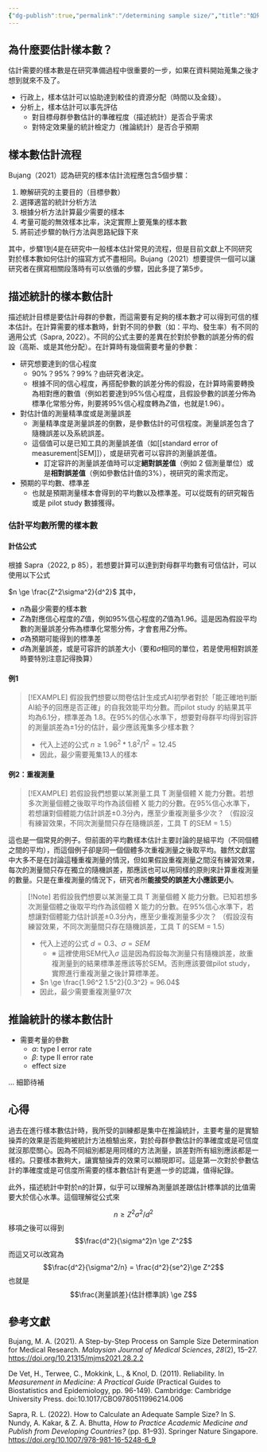```yaml
---
{"dg-publish":true,"permalink":"/determining sample size/","title":"如何決定樣本數？","tags":["guideline","statistics"],"created":"2024-02-05T16:18","updated":"2024-02-21T15:15"}
---
```



## 為什麼要估計樣本數？

估計需要的樣本數是在研究準備過程中很重要的一步，如果在資料開始蒐集之後才想到就來不及了。

- 行政上，樣本估計可以協助達到較佳的資源分配（時間以及金錢）。
- 分析上，樣本估計可以事先評估
  - 對目標母群參數估計的準確程度（描述統計）是否合乎需求
  - 對特定效果量的統計檢定力（推論統計）是否合乎預期

## 樣本數估計流程

Bujang（2021）認為研究的樣本估計流程應包含5個步驟：

1. 瞭解研究的主要目的（目標參數）
2. 選擇適當的統計分析方法
3. 根據分析方法計算最少需要的樣本
4. 考量可能的無效樣本比率，決定實際上要蒐集的樣本數
5. 將前述步驟的執行方法與思路紀錄下來

其中，步驟1到4是在研究中一般樣本估計常見的流程，但是目前文獻上不同研究對於樣本數如何估計的描寫方式不盡相同。Bujang（2021）想要提供一個可以讓研究者在撰寫相關段落時有可以依循的步驟，因此多提了第5步。

## 描述統計的樣本數估計

描述統計目標是要估計母群的參數，而這需要有足夠的樣本數才可以得到可信的樣本估計。在計算需要的樣本數時，針對不同的參數（如：平均、發生率）有不同的適用公式（Sapra, 2022）。不同的公式主要的差異在於對於參數的誤差分佈的假設（高斯、或是其他分配）。在計算時有幾個需要考量的參數：

- 研究想要達到的信心程度
  - 90%？95%？99%？由研究者決定。
  - 根據不同的信心程度，再搭配參數的誤差分佈的假設，在計算時需要轉換為相對應的數值（例如若要達到95%信心程度，且假設參數的誤差分佈為標準化常態分佈，則要將95%信心程度轉為$Z$值，也就是1.96）。
- 對估計值的測量精準度或是測量誤差
  - 測量精準度是測量誤差的倒數，是參數估計的可信程度。測量誤差包含了隨機誤差以及系統誤差。
  - 這個值可以是已知工具的測量誤差值（如[[standard error of measurement\|SEM]]），或是研究者可以容許的測量誤差值。
    - 訂定容許的測量誤差值時可以定**絕對誤差值**（例如 2 個測量單位）或是**相對誤差值**（例如參數估計值的3%），視研究的需求而定。
- 預期的平均數、標準差
  - 也就是預期測量樣本會得到的平均數以及標準差。可以從既有的研究報告或是 pilot study 數據獲得。

### 估計平均數所需的樣本數

#### 計估公式

根據 Sapra（2022, p 85），若想要計算可以達到對母群平均數有可信估計，可以使用以下公式

$n \ge \frac{Z^2\sigma^2}{d^2}$
其中，

- $n$為最少需要的樣本數
- $Z$為對應信心程度的$Z$值，例如95%信心程度的$Z$值為1.96。這是因為假設平均數的測量誤差分佈為標準化常態分佈，才會套用$Z$分佈。
- $\sigma$為預期可能得到的標準差
- $d$為測量誤差，或是可容許的誤差大小（要和$\sigma$相同的單位，若是使用相對誤差時要特別注意記得換算）

#### 例1

> [!EXAMPLE] 假設我們想要以問卷估計生成式AI初學者對於「能正確地判斷AI給予的回應是否正確」的自我效能平均分數。而pilot study 的結果其平均為6.1分，標準差為 1.8。在95%的信心水準下，想要對母群平均得到容許的測量誤差為±1分的估計，最少應該蒐集多少樣本數？
>
> - 代入上述的公式 $n \ge 1.96^2*1.8^2/1^2 = 12.45$
> - 因此，最少需要蒐集13人的樣本

#### 例2：重複測量

> [!EXAMPLE] 若假設我們想要以某測量工具 T 測量個體 X 能力分數。若想多次測量個體之後取平均作為該個體 X 能力的分數。在95%信心水準下，若想讓對個體能力估計誤差±0.3分內，應至少重複測量多少次？ （假設沒有練習效果，不同次測量間只存在隨機誤差，工具 T 的SEM = 1.5）

這也是一個常見的例子。但前面的平均數樣本估計主要討論的是組平均（不同個體之間的平均），而這個例子卻是同一個個體多次重複測量之後取平均。雖然文獻當中大多不是在討論這種重複測量的情況，但如果假設重複測量之間沒有練習效果，每次的測量間只存在獨立的隨機誤差，那應該也可以用同樣的原則來計算重複測量的數量。只是在重複測量的情況下，研究者所**能接受的誤差大小應該更小**。

> [!Note] 若假設我們想要以某測量工具 T 測量個體 X 能力分數。已知若想多次測量個體之後取平均作為該個體 X 能力的分數。在95%信心水準下，若想讓對個體能力估計誤差±0.3分內，應至少重複測量多少次？ （假設沒有練習效果，不同次測量間只存在隨機誤差，工具 T 的SEM = 1.5）
>
> - 代入上述的公式 $d = 0.3$、$\sigma = SEM$
>   - ※ 這裡使用SEM代入$\sigma$ 這是因為假設每次測量只有隨機誤差，故重複測量到的結果標準差應該等於SEM。否則應該要做pilot study，實際進行重複測量之後計算標準差。
> - $n \ge \frac{1.96^2 1.5^2}{0.3^2} = 96.04$
> - 因此，最少需要重複測量97次

## 推論統計的樣本數估計

- 需要考量的參數
  - $\alpha$: type I error rate
  - $\beta$: type II error rate
  - effect size

... 細節待補

## 心得

過去在進行樣本數估計時，我所受的訓練都是集中在推論統計，主要考量的是實驗操弄的效果是否能夠被統計方法檢驗出來，對於母群參數估計的準確度或是可信度就沒那麼關心。因為不同組別都是用同樣的方法測量，誤差對所有組別應該都是一樣的。只要樣本數夠大，讓實驗操弄的效果可以顯現即可。這是第一次對於參數估計的準確度或是可信度所需要的樣本數估計有更進一步的認識，值得紀錄。

此外，描述統計中對於n的計算，似乎可以理解為測量誤差跟估計標準誤的比值需要大於信心水準。這個理解從公式來

$$n \ge Z^2\sigma^2/d^2$$
移項之後可以得到
$$\frac{d^2}{\sigma^2}n \ge Z^2$$
而這又可以改寫為
$$\frac{d^2}{\sigma^2/n} = \frac{d^2}{se^2}\ge Z^2$$
也就是
$$\frac{測量誤差}{估計標準誤} \ge Z$$

## 參考文獻

Bujang, M. A. (2021). A Step-by-Step Process on Sample Size Determination for Medical Research. *Malaysian Journal of Medical Sciences*, *28*(2), 15–27. <https://doi.org/10.21315/mjms2021.28.2.2>

De Vet, H., Terwee, C., Mokkink, L., & Knol, D. (2011). Reliability. In *Measurement in Medicine: A Practical Guide* (Practical Guides to Biostatistics and Epidemiology, pp. 96-149). Cambridge: Cambridge University Press. doi:10.1017/CBO9780511996214.006

Sapra, R. L. (2022). How to Calculate an Adequate Sample Size? In S. Nundy, A. Kakar, & Z. A. Bhutta, *How to Practice Academic Medicine and Publish from Developing Countries?* (pp. 81–93). Springer Nature Singapore. <https://doi.org/10.1007/978-981-16-5248-6_9>

